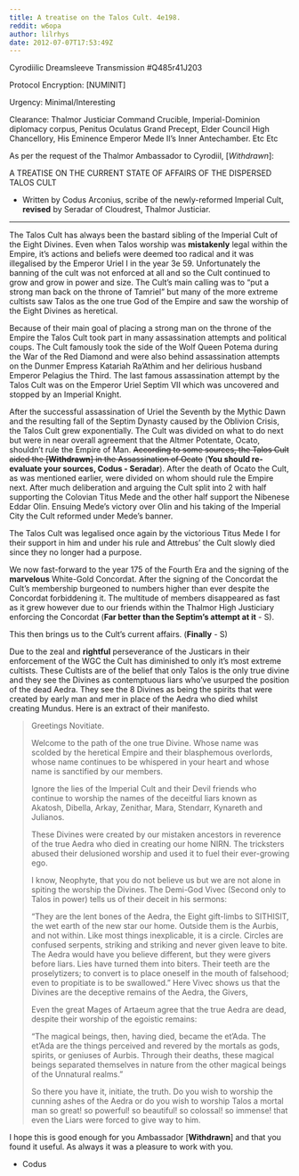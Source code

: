 ```yaml
---
title: A treatise on the Talos Cult. 4e198.
reddit: w6opa
author: lilrhys
date: 2012-07-07T17:53:49Z
---
```


Cyrodiilic Dreamsleeve Transmission #Q485r41J203

Protocol Encryption: [NUMINIT]

Urgency: Minimal/Interesting

Clearance: Thalmor Justiciar Command Crucible, Imperial-Dominion diplomacy
corpus, Penitus Oculatus Grand Precept,  Elder Council High Chancellory, His
Eminence Emperor Mede II’s Inner Antechamber. Etc Etc

As per the request of the Thalmor Ambassador to Cyrodiil, [*Withdrawn*]:

A TREATISE ON THE CURRENT STATE OF AFFAIRS OF THE DISPERSED TALOS CULT

- Written by Codus Arconius, scribe of the newly-reformed Imperial Cult,
**revised** by Seradar of Cloudrest, Thalmor Justiciar.

----

The Talos Cult has always been the bastard sibling of the Imperial Cult of the
Eight Divines. Even when Talos worship was **mistakenly** legal within the
Empire, it’s actions and beliefs were deemed too radical and it was illegalised
by the Emperor Uriel I in the year 3e 59. Unfortunately the banning of the cult
was not enforced at all and so the Cult continued to grow and grow in power and
size. The Cult’s main calling was to “put a strong man back on the throne of
Tamriel” but many of the more extreme cultists saw Talos as the one true God of
the Empire and saw the worship of the Eight Divines as heretical.

Because of their main goal of placing a strong man on the throne of the Empire
the Talos Cult took part in many assassination attempts and political coups. The
Cult famously took the side of the Wolf Queen Potema during the War of the Red
Diamond and were also behind assassination attempts on the Dunmer Empress
Katariah Ra’Athim and her delirious husband Emperor Pelagius the Third. The last
famous assassination attempt by the Talos Cult was on the Emperor Uriel Septim
VII which was uncovered and stopped by an Imperial Knight.

After the successful assassination of Uriel the Seventh by the Mythic Dawn and
the resulting fall of the Septim Dynasty caused by the Oblivion Crisis, the
Talos Cult grew exponentially. The Cult was divided on what to do next but were
in near overall agreement that the Altmer Potentate, Ocato, shouldn’t rule the
Empire of Man.
~~According to some sources, the Talos Cult aided the [**Withdrawn**] in the
Assassination of Ocato~~ (**You should re-evaluate your sources, Codus -
Seradar**). After the death of Ocato the Cult, as was mentioned earlier, were
divided on whom should rule the Empire next. After much deliberation and arguing
the Cult split into 2 with half supporting the Colovian Titus Mede and the other
half support the Nibenese Eddar Olin. Ensuing Mede’s victory over Olin and his
taking of the Imperial City the Cult reformed under Mede’s banner.

The Talos Cult was legalised once again by the victorious Titus Mede I for their
support in him and under his rule and Attrebus’ the Cult slowly died since they
no longer had a purpose.

We now fast-forward to the year 175 of the Fourth Era and the signing of the
**marvelous** White-Gold Concordat. After the signing of the Concordat the
Cult’s membership burgeoned to numbers higher than ever despite the Concordat
forbiddening it. The multitude of members disappeared as fast as it grew however
due to our friends within the Thalmor High Justiciary enforcing the Concordat
(**Far better than the Septim’s attempt at it** - S).

This then brings us to the Cult’s current affairs. (**Finally** - S)

Due to the zeal and **rightful** perseverance of the Justicars in their
enforcement of the WGC the Cult has diminished to only it’s most extreme
cultists. These Cultists are of the belief that only Talos is the only true
divine and they see the Divines as contemptuous liars who’ve usurped the
position of the dead Aedra. They see the 8 Divines as being the spirits that
were created by early man and mer in place of the Aedra who died whilst creating
Mundus. Here is an extract of their manifesto.

> Greetings Novitiate.
>
> Welcome to the path of the one true Divine. Whose name was scolded by the
> heretical Empire and their blasphemous overlords, whose name continues to be
> whispered in your heart and whose name is sanctified by our members.
>
> Ignore the lies of the Imperial Cult and their Devil friends who continue to
> worship the names of the deceitful liars known as Akatosh, Dibella, Arkay,
> Zenithar, Mara, Stendarr, Kynareth and Julianos.
>
> These Divines were created by our mistaken ancestors in reverence of the true
> Aedra who died in creating our home NIRN. The tricksters abused their
> delusioned worship and used it to fuel their ever-growing ego.
>
> I know, Neophyte, that you do not believe us but we are not alone in spiting
> the worship the Divines. The Demi-God Vivec (Second only to Talos in power)
> tells us of their deceit in his sermons:
>
> “They are the lent bones of the Aedra, the Eight gift-limbs to SITHISIT, the
> wet earth of the new star our home. Outside them is the Aurbis, and not
> within. Like most things inexplicable, it is a circle. Circles are confused
> serpents, striking and striking and never given leave to bite. The Aedra would
> have you believe different, but they were givers before liars. Lies have
> turned them into biters. Their teeth are the proselytizers; to convert is to
> place oneself in the mouth of falsehood; even to propitiate is to be
> swallowed.”  Here Vivec shows us that the Divines are the deceptive remains of
> the Aedra, the Givers,
>
> Even the great Mages of Artaeum agree that the true Aedra are dead, despite
> their worship of the egoistic remains:
>
> “The magical beings, then, having died, became the et’Ada. The et’Ada are the
> things perceived and revered by the mortals as gods, spirits, or geniuses of
> Aurbis. Through their deaths, these magical beings separated themselves in
> nature from the other magical beings of the Unnatural realms.”
>
> So there you have it, initiate, the truth. Do you wish to worship the cunning
> ashes of the Aedra or do you wish to worship Talos a mortal man so great! so
> powerful! so beautiful! so colossal! so immense! that even the Liars were
> forced to give way to him.

I hope this is good enough for you Ambassador [**Withdrawn**] and that you found
it useful. As always it was a pleasure to work with you.

- Codus
